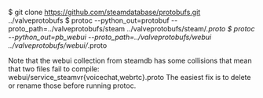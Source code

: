 $ git clone https://github.com/steamdatabase/protobufs.git ../valveprotobufs
$ protoc --python_out=protobuf --proto_path=../valveprotobufs/steam ../valveprotobufs/steam/*.proto
$ protoc --python_out=pb_webui --proto_path=../valveprotobufs/webui ../valveprotobufs/webui/*.proto

Note that the webui collection from steamdb has some collisions that mean that two files
fail to compile: webui/service_steamvr{voicechat,webrtc}.proto
The easiest fix is to delete or rename those before running protoc.

